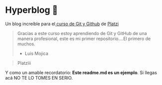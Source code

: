 # Hyperblog 💚
Un blog increíble para el[ curso de Git y Github](https://platzi.com/cursos/git-github/ " curso de Git y Github") de [Platzi](https://platzi.com/ "Platzi")
> Gracias a este curso estoy aprendiendo de Git y GitHub de una manera profesional, este es mi primer repositorio....El primero de muchos.
> - Luis Mojica 

>Platziii

Y como un amable recordatorio: **Este readme.md es un ejemplo**. Si llegas acá NO TE LO TOMES EN SERIO.
